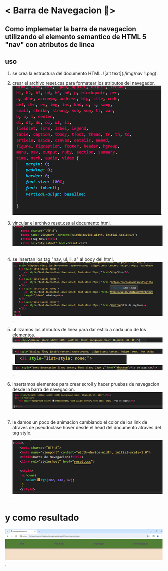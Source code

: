 # < Barra de Navegacion 🙉>


## Como implemetar la barra de navegacion utilizando el elemento semantico de HTML 5 "nav" con atributos de linea

## uso

1. se crea la estructura del documento HTML.
   ![alt text](./img/nav 1.png).
2. crear el archivo reset.css para formatear los atributos del navegador.
   ![alt text](./img/nav2.png).
3. vincular el archivo reset.css al documento html.  
   ![alt text](./img/nav3.png).
4. se insertan los tag "nav, ul, li, a" al body del html.
   ![alt text](./img/nav4.png). 
5. utilizamos los atributos de linea para dar estilo a cada uno de los elementos.
   ![alt text](./img/nav5.png),
   ![alt text](./img/nav6.png),
   ![alt text](./img/nav7.png),
   ![alt text](./img/nav8.png).
6. insertamos elementos para crear scroll y hacer pruebas de navegacion desde la barra de navegacion.
   ![alt text](./img/nav9.png).
7. le damos un poco de animacion cambiando el color de los link de atraves de pseudoclase hover desde el head del documento atraves del tag style.

    ![alt text](./img/nav10.png).

# y como resultado 
   ![alt text](./img/resultado.png).


